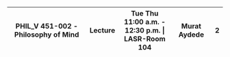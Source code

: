 | PHIL_V 451-002 - Philosophy of Mind | Lecture | Tue Thu <br>11:00 a.m. - 12:30 p.m. \| <br>LASR-Room 104 | Murat Aydede | 2   |
| ----------------------------------- | ------- | -------------------------------------------------------- | ------------ | --- |